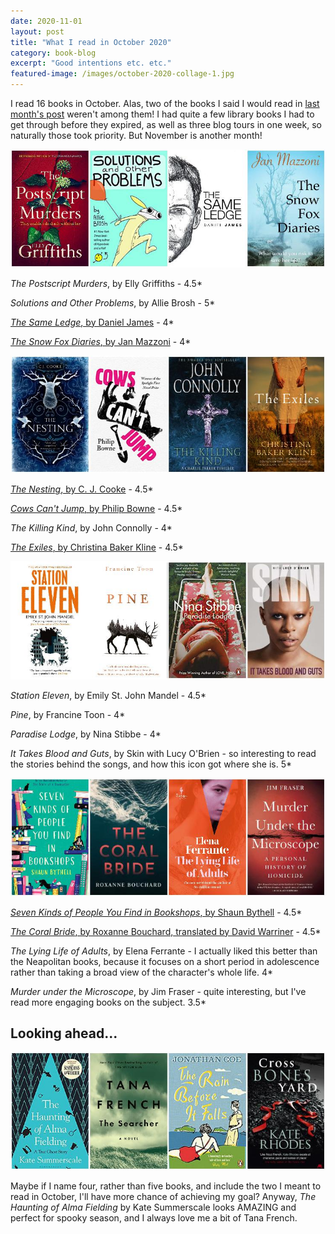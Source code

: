```yaml
---
date: 2020-11-01
layout: post
title: "What I read in October 2020"
category: book-blog
excerpt: "Good intentions etc. etc."
featured-image: /images/october-2020-collage-1.jpg
---
```


I read 16 books in October. Alas, two of the books I said I would read in [last month's post](/what-i-read-in-september-2020/) weren't among them! I had quite a few library books I had to get through before they expired, as well as three blog tours in one week, so naturally those took priority. But November is another month!

![The Postscript Murders, Solutions and Other Problems, The Same Ledge, The Snow Fox Diaries](/images/october-2020-collage-1.jpg)

<cite>The Postscript Murders</cite>, by Elly Griffiths - 4.5*

<cite>Solutions and Other Problems</cite>, by Allie Brosh - 5*

[<cite>The Same Ledge</cite>, by Daniel James](/blog-tour-the-same-ledge/) - 4*

[<cite>The Snow Fox Diaries</cite>, by Jan Mazzoni](/blog-tour-the-snow-fox-diaries/) - 4*

![The Nesting, Cows Can't Jump, The Killing Kind, The Exiles](/images/october-2020-collage-2.jpg)

[<cite>The Nesting</cite>, by C. J. Cooke](/blog-tour-the-nesting/) - 4.5*

[<cite>Cows Can't Jump</cite>, by Philip Bowne](/blog-tour-cows-cant-jump/) - 4.5*

<cite>The Killing Kind</cite>, by John Connolly - 4*

[<cite>The Exiles</cite>, by Christina Baker Kline](/blog-tour-the-exiles/) - 4.5*

![Station Eleven, Pine, Paradise Lodge, It Takes Blood and Guts](/images/october-2020-collage-3.jpg)

<cite>Station Eleven</cite>, by Emily St. John Mandel - 4.5*

<cite>Pine</cite>, by Francine Toon - 4*

<cite>Paradise Lodge</cite>, by Nina Stibbe - 4*

<cite>It Takes Blood and Guts</cite>, by Skin with Lucy O'Brien - so interesting to read the stories behind the songs, and how this icon got where she is. 5*

![Seven Kinds of People You Find in Bookshops, The Coral Bride, The Lying Life of Adults, Murder under the Microscope](/images/october-2020-collage-4.jpg)

[<cite>Seven Kinds of People You Find in Bookshops</cite>, by Shaun Bythell](/seven-kinds-of-people-you-find-in-bookshops/) - 4.5*

[<cite>The Coral Bride</cite>, by Roxanne Bouchard, translated by David Warriner](/blog-tour-the-coral-bride/) - 4.5*

<cite>The Lying Life of Adults</cite>, by Elena Ferrante - I actually liked this better than the Neapolitan books, because it focuses on a short period in adolescence rather than taking a broad view of the character's whole life. 4*

<cite>Murder under the Microscope</cite>, by Jim Fraser - quite interesting, but I've read more engaging books on the subject. 3.5*

## Looking ahead...

![The Haunting of Alma Fielding, The Searcher The Rain Before It Falls, Crossbones Yard](/images/october-2020-collage-5.jpg)

Maybe if I name four, rather than five books, and include the two I meant to read in October, I'll have more chance of achieving my goal? Anyway, <cite>The Haunting of Alma Fielding</cite> by Kate Summerscale looks AMAZING and perfect for spooky season, and I always love me a bit of Tana French.
